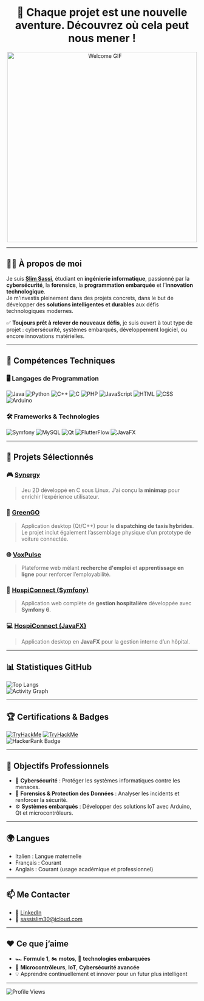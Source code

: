 <div align="center">
  <h1>🚀 Chaque projet est une nouvelle aventure. Découvrez où cela peut nous mener !</h1>
</div>

<div align="center">
  <img src="https://media3.giphy.com/media/v1.Y2lkPTc5MGI3NjExemQ5bzBmbDd0c3d0Y2pkaGp3OGhsNXhyNTNvdnZzcmFzcWh3ZGliYiZlcD12MV9pbnRlcm5hbF9naWZfYnlfaWQmY3Q9Zw/uldwB7EijTDTwKHQED/giphy.webp" alt="Welcome GIF" width="500"/>
</div>

---

## 👨‍💻 À propos de moi

Je suis **[Slim Sassi](https://github.com/Ssassi30)**, étudiant en **ingénierie informatique**, passionné par la **cybersécurité**, la **forensics**, la **programmation embarquée** et l’**innovation technologique**.  
Je m'investis pleinement dans des projets concrets, dans le but de développer des **solutions intelligentes et durables** aux défis technologiques modernes.

✅ **Toujours prêt à relever de nouveaux défis**, je suis ouvert à tout type de projet : cybersécurité, systèmes embarqués, développement logiciel, ou encore innovations matérielles.

---

## 🔧 Compétences Techniques

### 🖥️ Langages de Programmation
![Java](https://img.shields.io/badge/Java-%23ED8B00.svg?style=flat&logo=java&logoColor=white)
![Python](https://img.shields.io/badge/Python-3670A0?style=flat&logo=python&logoColor=ffdd54)
![C++](https://img.shields.io/badge/C++-00599C?style=flat&logo=c%2B%2B&logoColor=white)
![C](https://img.shields.io/badge/C-%2300599C.svg?style=flat&logo=c&logoColor=white)
![PHP](https://img.shields.io/badge/PHP-777BB4?style=flat&logo=php&logoColor=white)
![JavaScript](https://img.shields.io/badge/JavaScript-F7DF1E?style=flat&logo=javascript&logoColor=black)
![HTML](https://img.shields.io/badge/HTML-E34F26?style=flat&logo=html5&logoColor=white)
![CSS](https://img.shields.io/badge/CSS-1572B6?style=flat&logo=css3&logoColor=white)
![Arduino](https://img.shields.io/badge/Arduino-00979D?style=flat&logo=arduino&logoColor=white)

### 🛠️ Frameworks & Technologies
![Symfony](https://img.shields.io/badge/Symfony-%23000000.svg?style=flat&logo=symfony&logoColor=white)
![MySQL](https://img.shields.io/badge/MySQL-%2300f.svg?style=flat&logo=mysql&logoColor=white)
![Qt](https://img.shields.io/badge/Qt-%2300736B.svg?style=flat&logo=qt&logoColor=white)
![FlutterFlow](https://img.shields.io/badge/FlutterFlow-02569B?style=flat&logo=flutter&logoColor=white)
![JavaFX](https://img.shields.io/badge/JavaFX-007396?style=flat&logo=java&logoColor=white)

---

## 📂 Projets Sélectionnés

### 🎮 [Synergy](https://github.com/Ssassi30/SYNERGY/tree/slimsassi)  
> Jeu 2D développé en C sous Linux. J’ai conçu la **minimap** pour enrichir l’expérience utilisateur.

### 🚖 [GreenGO](https://github.com/Esprit-UP-Algo/projetcpp-2a40-smartecologicaltransport)  
> Application desktop (Qt/C++) pour le **dispatching de taxis hybrides**. Le projet inclut également l’assemblage physique d’un prototype de voiture connectée.

### 🌐 [VoxPulse](https://github.com/VoxPulse/PioPro/tree/slim/slim)  
> Plateforme web mêlant **recherche d'emploi** et **apprentissage en ligne** pour renforcer l’employabilité.

### 🏥 [HospiConnect (Symfony)](https://github.com/Ssassi30/nom-du-repo-hopital)  
> Application web complète de **gestion hospitalière** développée avec **Symfony 6**.

### 💻 [HospiConnect (JavaFX)](https://github.com/Ssassi30/nom-du-repo-hospiconnect)  
> Application desktop en **JavaFX** pour la gestion interne d’un hôpital.
---

## 📊 Statistiques GitHub
![Top Langs](https://github-readme-stats.vercel.app/api/top-langs/?username=Ssassi30&layout=compact&theme=radical)  
![Activity Graph](https://github-readme-activity-graph.vercel.app/graph?username=Ssassi30&theme=github)

---

## 🏆 Certifications & Badges
[![TryHackMe](https://img.shields.io/badge/TryHackMe-Junior%20Penetration%20Tester-red?logo=tryhackme)](https://tryhackme.com/p/SassiIT)
[![TryHackMe](https://img.shields.io/badge/TryHackMe-Completed%20Pre--Security-green)](https://tryhackme.com/p/SassiIT)  
![HackerRank Badge](https://img.shields.io/badge/HackerRank-93959%20-red)

---

## 🎯 Objectifs Professionnels

- 🔐 **Cybersécurité** : Protéger les systèmes informatiques contre les menaces.
- 🧠 **Forensics & Protection des Données** : Analyser les incidents et renforcer la sécurité.
- ⚙️ **Systèmes embarqués** : Développer des solutions IoT avec Arduino, Qt et microcontrôleurs.

---

## 🌍 Langues

- Italien : Langue maternelle  
-  Français : Courant  
-  Anglais : Courant (usage académique et professionnel)

---

## 📫 Me Contacter

- 💼 [LinkedIn](https://www.linkedin.com/in/slim-sassi-377660222/)
- 📧 [sassislim30@icloud.com](mailto:sassislim30@icloud.com)

---

## ❤️ Ce que j’aime

- 🏎️ **Formule 1**, 🏍️ **motos**, 🚗 **technologies embarquées**
- 🔬 **Microcontrôleurs**, **IoT**, **Cybersécurité avancée**
- 💡 Apprendre continuellement et innover pour un futur plus intelligent

---

![Profile Views](https://komarev.com/ghpvc/?username=Ssassi30)
